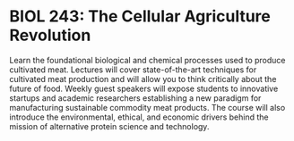# BIOL 243: The Cellular Agriculture Revolution

Learn the foundational biological and chemical processes used to produce cultivated meat. Lectures will cover state-of-the-art techniques for cultivated meat production and will allow you to think critically about the future of food. Weekly guest speakers will expose students to innovative startups and academic researchers establishing a new paradigm for manufacturing sustainable commodity meat products. The course will also introduce the environmental, ethical, and economic drivers behind the mission of alternative protein science and technology.